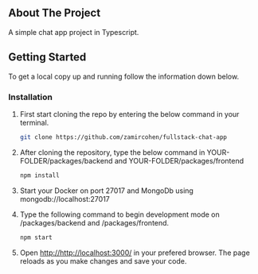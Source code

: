 <!-- ABOUT THE PROJECT -->
## About The Project

A simple chat app project in Typescript. 


<!-- GETTING STARTED -->
## Getting Started

To get a local copy up and running follow the information down below.


### Installation
 
1. First start cloning the repo by entering the below command in your terminal.
   ```sh
   git clone https://github.com/zamircohen/fullstack-chat-app
   ```
2. After cloning the repository, type the below command in YOUR-FOLDER/packages/backend and YOUR-FOLDER/packages/frontend
   ```sh
   npm install
   ```
4. Start your Docker on port 27017 and MongoDb using mongodb://localhost:27017
   
5. Type the following command to begin development mode on /packages/backend and /packages/frontend.
   ```sh
   npm start
   ```
6. Open <a href="http://http://localhost:3000/">http://http://localhost:3000/</a> in your prefered browser.
The page reloads as you make changes and save your code.
